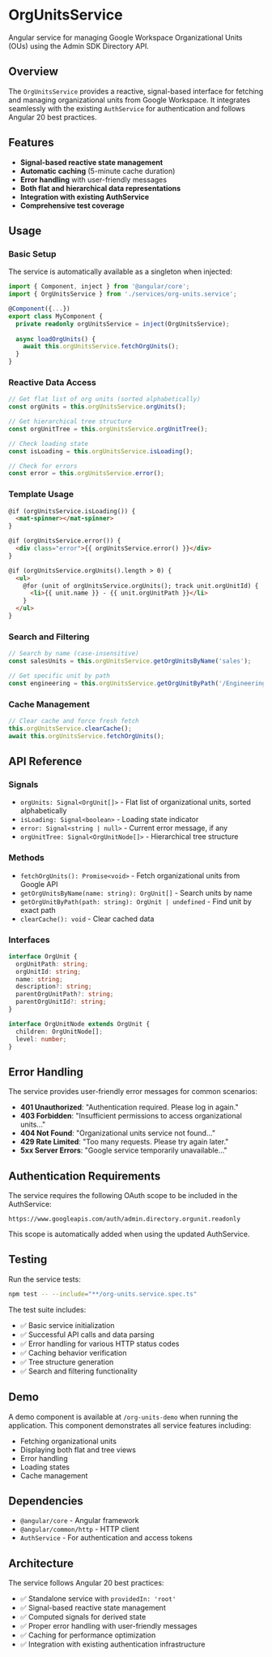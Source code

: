 # OrgUnitsService

Angular service for managing Google Workspace Organizational Units (OUs) using the Admin SDK Directory API.

## Overview

The `OrgUnitsService` provides a reactive, signal-based interface for fetching and managing organizational units from Google Workspace. It integrates seamlessly with the existing `AuthService` for authentication and follows Angular 20 best practices.

## Features

- **Signal-based reactive state management**
- **Automatic caching** (5-minute cache duration)
- **Error handling** with user-friendly messages
- **Both flat and hierarchical data representations**
- **Integration with existing AuthService**
- **Comprehensive test coverage**

## Usage

### Basic Setup

The service is automatically available as a singleton when injected:

```typescript
import { Component, inject } from '@angular/core';
import { OrgUnitsService } from './services/org-units.service';

@Component({...})
export class MyComponent {
  private readonly orgUnitsService = inject(OrgUnitsService);
  
  async loadOrgUnits() {
    await this.orgUnitsService.fetchOrgUnits();
  }
}
```

### Reactive Data Access

```typescript
// Get flat list of org units (sorted alphabetically)
const orgUnits = this.orgUnitsService.orgUnits();

// Get hierarchical tree structure
const orgUnitTree = this.orgUnitsService.orgUnitTree();

// Check loading state
const isLoading = this.orgUnitsService.isLoading();

// Check for errors
const error = this.orgUnitsService.error();
```

### Template Usage

```html
@if (orgUnitsService.isLoading()) {
  <mat-spinner></mat-spinner>
}

@if (orgUnitsService.error()) {
  <div class="error">{{ orgUnitsService.error() }}</div>
}

@if (orgUnitsService.orgUnits().length > 0) {
  <ul>
    @for (unit of orgUnitsService.orgUnits(); track unit.orgUnitId) {
      <li>{{ unit.name }} - {{ unit.orgUnitPath }}</li>
    }
  </ul>
}
```

### Search and Filtering

```typescript
// Search by name (case-insensitive)
const salesUnits = this.orgUnitsService.getOrgUnitsByName('sales');

// Get specific unit by path
const engineering = this.orgUnitsService.getOrgUnitByPath('/Engineering');
```

### Cache Management

```typescript
// Clear cache and force fresh fetch
this.orgUnitsService.clearCache();
await this.orgUnitsService.fetchOrgUnits();
```

## API Reference

### Signals

- `orgUnits: Signal<OrgUnit[]>` - Flat list of organizational units, sorted alphabetically
- `isLoading: Signal<boolean>` - Loading state indicator
- `error: Signal<string | null>` - Current error message, if any
- `orgUnitTree: Signal<OrgUnitNode[]>` - Hierarchical tree structure

### Methods

- `fetchOrgUnits(): Promise<void>` - Fetch organizational units from Google API
- `getOrgUnitsByName(name: string): OrgUnit[]` - Search units by name
- `getOrgUnitByPath(path: string): OrgUnit | undefined` - Find unit by exact path
- `clearCache(): void` - Clear cached data

### Interfaces

```typescript
interface OrgUnit {
  orgUnitPath: string;
  orgUnitId: string;
  name: string;
  description?: string;
  parentOrgUnitPath?: string;
  parentOrgUnitId?: string;
}

interface OrgUnitNode extends OrgUnit {
  children: OrgUnitNode[];
  level: number;
}
```

## Error Handling

The service provides user-friendly error messages for common scenarios:

- **401 Unauthorized**: "Authentication required. Please log in again."
- **403 Forbidden**: "Insufficient permissions to access organizational units..."
- **404 Not Found**: "Organizational units service not found..."
- **429 Rate Limited**: "Too many requests. Please try again later."
- **5xx Server Errors**: "Google service temporarily unavailable..."

## Authentication Requirements

The service requires the following OAuth scope to be included in the AuthService:

```
https://www.googleapis.com/auth/admin.directory.orgunit.readonly
```

This scope is automatically added when using the updated AuthService.

## Testing

Run the service tests:

```bash
npm test -- --include="**/org-units.service.spec.ts"
```

The test suite includes:
- ✅ Basic service initialization
- ✅ Successful API calls and data parsing
- ✅ Error handling for various HTTP status codes
- ✅ Caching behavior verification
- ✅ Tree structure generation
- ✅ Search and filtering functionality

## Demo

A demo component is available at `/org-units-demo` when running the application. This component demonstrates all service features including:

- Fetching organizational units
- Displaying both flat and tree views
- Error handling
- Loading states
- Cache management

## Dependencies

- `@angular/core` - Angular framework
- `@angular/common/http` - HTTP client
- `AuthService` - For authentication and access tokens

## Architecture

The service follows Angular 20 best practices:

- ✅ Standalone service with `providedIn: 'root'`
- ✅ Signal-based reactive state management
- ✅ Computed signals for derived state
- ✅ Proper error handling with user-friendly messages
- ✅ Caching for performance optimization
- ✅ Integration with existing authentication infrastructure